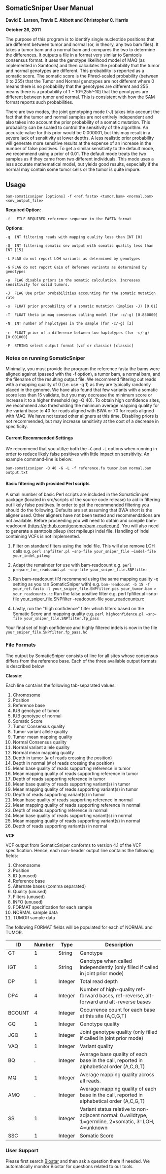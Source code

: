 
## SomaticSniper User Manual

__David E. Larson, Travis E. Abbott and Christopher C. Harris__

__October 26, 2011__


The purpose of this program is to identify single nucleotide positions that are different between tumor and normal (or, in theory, any two bam files). It takes a tumor bam and a normal bam and compares the two to determine the differences. It outputs a file in a format very similar to Samtools consensus format. It uses the genotype likelihood model of MAQ (as implemented in Samtools) and then calculates the probability that the tumor and normal genotypes are different. This probability is reported as a somatic score. The somatic score is the Phred-scaled probability (between 0 to 255) that the Tumor and Normal genotypes are not different where 0 means there is no probability that the genotypes are different and 255 means there is a probability of 1 − 10^(255∕−10) that the genotypes are different between tumor and normal. This is consistent with how the SAM format reports such probabilities.

There are two modes, the joint genotyping mode (-J) takes into account the fact that the tumor and normal samples are not entirely independent and also takes into account the prior probability of a somatic mutation. This probability can be scaled to control the sensitivity of the algorithm. An accurate value for this prior would be 0.000001, but this may result in a severe lack of sensitivity at lower depths. A less realistic prior probability will generate more sensitive results at the expense of an increase in the number of false positives. To get a similar sensitivity to the default mode, we recommend using a prior of 0.01. The default mode treats the two samples as if they came from two different individuals. This mode uses a less accurate mathematical model, but yields good results, especially if the normal may contain some tumor cells or the tumor is quite impure.

## Usage

`bam-somaticsniper [options] -f <ref.fasta> <tumor.bam> <normal.bam> <snv_output_file>`

__Required Option:__

`-f   FILE REQUIRED reference sequence in the FASTA format`

__Options:__

`-q  INT filtering reads with mapping quality less than INT [0]`

`-Q  INT filtering somatic snv output with somatic quality less than INT [15]`

`-L FLAG do not report LOH variants as determined by genotypes`

`-G FLAG do not report Gain of Referene variants as determined by genotypes`

`-p  FLAG disable priors in the somatic calculation. Increases sensitivity for solid tumors.`

`-J  FLAG Use prior probabilities accounting for the somatic mutation rate`

`-s  FLOAT prior probability of a somatic mutation (implies -J) [0.01]`

`-T  FLOAT theta in maq consensus calling model (for -c/-g) [0.850000]`

`-N  INT number of haplotypes in the sample (for -c/-g) [2]`

`-r  FLOAT prior of a diﬀerence between two haplotypes (for -c/-g) [0.001000]`

`-F  STRING select output format (vcf or classic) [classic]`

### Notes on running SomaticSniper

Minimally, you must provide the program the reference fasta the bams were aligned against (passed with the -f option), a tumor bam, a normal bam, and the filename of the resulting output file. We recommend filtering out reads with a mapping quality of 0 (i.e. use -q 1) as they are typically randomly placed in the genome. We have also found that few variants with a somatic score less than 15 validate, but you may decrease the minimum score or increase it to a higher threshold (eg -Q 40). To obtain high confidence sites, we recommend also thresholding the minimum average mapping quality for the variant base to 40 for reads aligned with BWA or 70 for reads aligned with MAQ. We have not tested other aligners at this time. Disabling priors is not recommended, but may increase sensitivity at the cost of a decrease in specificity.

#### Current Recommended Settings

We recommend that you utilize both the `-G` and `-L` options when running in order to reduce likely false positives with little impact on sensitivity. An example command-line is below:

```
bam-somaticsniper -Q 40 -G -L -f reference.fa tumor.bam normal.bam output.txt
```

#### Basic filtering with provided Perl scripts

A small number of basic Perl scripts are included in the SomaticSniper package (located in src/scripts of the source code release) to aid in filtering out likely false positives. In order to get the recommended filtering you should do the following. Defaults are set assuming that BWA short is the aligner used. Other aligners have not been tested and recommendations are not available. Before proceeding you will need to obtain and compile bam-readcount (https://github.com/genome/bam-readcount). You will also need to generate a samtools pileup (not mpileup) indel file. Handling of indel containing VCFs is not implemented.

1. Filter on standard filters using the indel file. This will also remove LOH calls e.g. `perl snpfilter.pl –snp-file your_sniper_file –indel-file your_indel_pileup`

2. Adapt the remainder for use with bam-readcount e.g. `perl prepare_for_readcount.pl –snp-file your_sniper_file.SNPfilter`

3. Run bam-readcount (I’d recommend using the same mapping quality -q setting as you ran SomaticSniper with) e.g. `bam-readcount -b 15 -f your_ref.fasta -l your_sniper_file.SNPfilter.pos your_tumor.bam > your_readcounts.rc`
    Run the false positive filter e.g. perl fpfilter.pl –snp-file your_sniper_file.SNPfilter –readcount-file your_readcounts.rc

5. Lastly, run the "high confidence" filter which filters based on the Somatic Score and mapping quality e.g. `perl highconfidence.pl –snp-file your_sniper_file.SNPfilter.fp_pass`

Your final set of high confidence and highly filtered indels is now in the file `your_sniper_file.SNPfilter.fp_pass.hc`

### File Formats

The output by SomaticSniper consists of line for all sites whose consensus differs from the reference base. Each of the three available output formats is described below

__Classic:__

Each line contains the following tab-separated values:

 1. Chromosome
 2. Position
 3. Reference base
 4. IUB genotype of tumor
 5. IUB genotype of normal
 6. Somatic Score
 7. Tumor Consensus quality
 8. Tumor variant allele quality
 9. Tumor mean mapping quality
 10. Normal Consensus quality
 11. Normal variant allele quality
 12. Normal mean mapping quality
 13. Depth in tumor (# of reads crossing the position)
 14. Depth in normal (# of reads crossing the position)
 15. Mean base quality of reads supporting reference in tumor
 16. Mean mapping quality of reads supporting reference in tumor
 17. Depth of reads supporting reference in tumor
 18. Mean base quality of reads supporting variant(s) in tumor
 19. Mean mapping quality of reads supporting variant(s) in tumor
 20. Depth of reads supporting variant(s) in tumor
 21. Mean base quality of reads supporting reference in normal
 22. Mean mapping quality of reads supporting reference in normal
 23. Depth of reads supporting reference in normal
 24. Mean base quality of reads supporting variant(s) in normal
 25. Mean mapping quality of reads supporting variant(s) in normal
 26. Depth of reads supporting variant(s) in normal

__VCF__

VCF output from SomaticSniper conforms to version 4.1 of the VCF specification. Hence, each non-header output line contains the following fields:

 1. Chromosome
 2. Position
 3. ID (unused)
 4. Reference base
 5. Alternate bases (comma separated)
 6. Quality (unused)
 7. Filters (unused)
 8. INFO (unused)
 9. FORMAT specification for each sample
 10. NORMAL sample data
 11. TUMOR sample data

The following FORMAT fields will be populated for each of NORMAL and TUMOR.
 
| ID | Number | Type | Description |
| --- | ------ | ---- | -----------|
| GT | 1 | String | Genotype |
|IGT | 1 | String |Genotype when called independently (only filled if called in joint prior mode)|
| DP | 1 | Integer| Total read depth |
| DP4| 4 | Integer | Number of high-quality ref-forward bases, ref-reverse, alt-forward and alt-reverse bases |
| BCOUNT | 4 | Integer | Occurrence count for each base at this site (A,C,G,T) |
| GQ |1 | Integer | Genotype quality |
| JGQ | 1 | Integer | Joint genotype quality (only filled if called in joint prior mode) |
| VAQ | 1 | Integer | Variant quality |
| BQ  | . | Integer | Average base quality of each base in the call, reported in alphabetical order (A,C,G,T) | 
| MQ | 1 | Integer  | Average mapping quality across all reads. |
| AMQ | . | Integer | Average mapping quality of each base in the call, reported in alphabetical order (A,C,G,T) |
| SS | 1 | Integer  | Variant status relative to non-adjacent normal: 0=wildtype, 1=germline, 2=somatic, 3=LOH, 4=unknown |
| SSC | 1 | Integer | Somatic Score |

### User Support

Please first search [Biostar](http://www.biostars.org) and then ask a question there if needed. We automatically monitor Biostar for questions related to our tools. 

